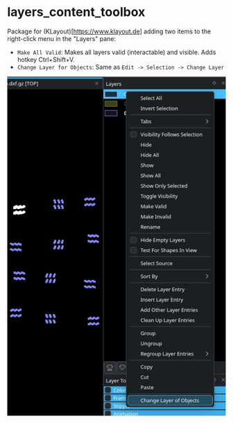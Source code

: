 layers_content_toolbox
======================

Package for (KLayout)[https://www.klayout.de] adding two items to the right-click menu in the "Layers" pane:

- `Make All Valid`: Makes all layers valid (interactable) and visible. Adds hotkey Ctrl+Shift+V.
- `Change Layer for Objects`: Same as `Edit -> Selection -> Change Layer`

![Context menu as of v0.30.0](./doc/context_menu.jpg)
